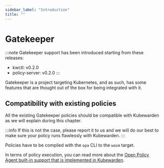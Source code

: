 ```yaml
---
sidebar_label: "Introduction"
title: ""
---
```


# Gatekeeper

:::note
Gatekeeper support has been introduced starting from these releases:

  * kwctl: v0.2.0
  * policy-server: v0.2.0
:::

Gatekeeper is a project targeting Kubernetes, and as such, has some
features that are thought out of the box for being integrated with it.

## Compatibility with existing policies

All the existing Gatekeeper policies should be compatible with
Kubewarden as we will explain during this chapter.

:::info
If this is not the case, please report it to us and we
will do our best to make sure your policy runs flawlessly with
Kubewarden.
:::

Policies have to be compiled with the `opa` CLI to the `wasm` target.

In terms of policy execution, you can read more about the [Open Policy
Agent built-in support that is implemented in
Kubewarden](../builtin-support).
